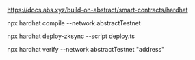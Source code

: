 https://docs.abs.xyz/build-on-abstract/smart-contracts/hardhat

npx hardhat compile --network abstractTestnet

npx hardhat deploy-zksync --script deploy.ts

npx hardhat verify --network abstractTestnet "address"